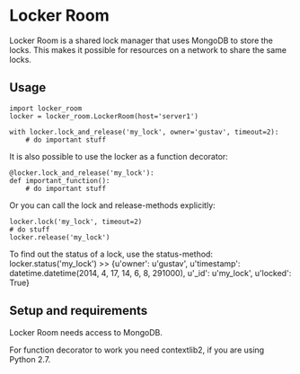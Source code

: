 Locker Room
===========

Locker Room is a shared lock manager that uses MongoDB to store the locks.
This makes it possible for resources on a network to share the same locks.

Usage
-----------

    import locker_room
    locker = locker_room.LockerRoom(host='server1')
    
    with locker.lock_and_release('my_lock', owner='gustav', timeout=2):
        # do important stuff

It is also possible to use the locker as a function decorator:
 
    @locker.lock_and_release('my_lock'):
    def important_function():
        # do important stuff

Or you can call the lock and release-methods explicitly:

    locker.lock('my_lock', timeout=2)
    # do stuff
    locker.release('my_lock')
    
To find out the status of a lock, use the status-method:
    locker.status('my_lock')
    >> {u'owner': u'gustav', u'timestamp': datetime.datetime(2014, 4, 17, 14, 6, 8, 291000), 
        u'_id': u'my_lock',  u'locked': True}

Setup and requirements
----------------------

Locker Room needs access to MongoDB.

For function decorator to work you need contextlib2, if you are using Python 2.7.
